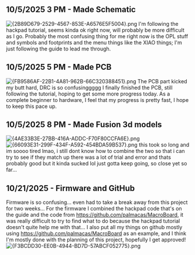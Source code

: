 <!--
  ===================    !!READ THIS NOTICE!!   ====================
  DO NOT edit this file manually. Your changes WILL BE OVERWRITTEN!
  This journal is auto generated and updated by Hack Club Blueprint.
  To edit this file, please edit your journal entries on Blueprint.
  ==================================================================
-->

## 10/5/2025 3 PM - Made Schematic  

![{2B89D679-2529-4567-853E-A6576E5F5004}.png](https://blueprint.hackclub.com/user-attachments/blobs/redirect/eyJfcmFpbHMiOnsiZGF0YSI6NjU4LCJwdXIiOiJibG9iX2lkIn19--d80a051832b4fc173680d405e3f207296caa410c/%7B2B89D679-2529-4567-853E-A6576E5F5004%7D.png)
I'm following the hackpad tutorial, seems kinda ok right now, will probably be more difficult as I go. Probably the most confusing thing for me right now is the OPL stuff and symbols and footprints and the menu things like the XIAO things; I'm just following the guide to lead me through.   

## 10/5/2025 5 PM - Made PCB  

![{FB9586AF-22B1-4A81-962B-66C320388451}.png](https://blueprint.hackclub.com/user-attachments/blobs/redirect/eyJfcmFpbHMiOnsiZGF0YSI6NjY4LCJwdXIiOiJibG9iX2lkIn19--b14145de2c8b766e5dcade6be92ee6317912bb28/%7BFB9586AF-22B1-4A81-962B-66C320388451%7D.png)
The PCB part kicked my butt hard, DRC is so confusinggggg
I finally finished the PCB, still following the tutorial, hoping to get some more progress today.
As a complete beginner to hardware, I feel that my progress is pretty fast, I hope to keep this pace up.  

## 10/5/2025 8 PM - Made Fusion 3d models  

![{4AE33B3E-27BB-416A-ADDC-F70F80CCFA6E}.png](https://blueprint.hackclub.com/user-attachments/blobs/redirect/eyJfcmFpbHMiOnsiZGF0YSI6Njg1LCJwdXIiOiJibG9iX2lkIn19--decaa4aa93c35856a9a248b1cdf972bb50ab0fe7/%7B4AE33B3E-27BB-416A-ADDC-F70F80CCFA6E%7D.png)
![{66093E31-299F-434F-A592-454BDA59B537}.png](https://blueprint.hackclub.com/user-attachments/blobs/redirect/eyJfcmFpbHMiOnsiZGF0YSI6Njg2LCJwdXIiOiJibG9iX2lkIn19--16a0b7c3fe15e3cd25f4f80eaf18171269a13a9e/%7B66093E31-299F-434F-A592-454BDA59B537%7D.png)
this took so long and im soooo tired lmao, i still dont know how to combine the two so that i can try to see if they match up
there was a lot of trial and error and thats probably good but it kinda sucked lol
just gotta keep going, so close yet so far...  

## 10/21/2025 - Firmware and GitHub  

Firmware is so confusing... even had to take a break away from this project for two weeks...
For the firmware I combined the hackpad code that's on the guide and the code from https://github.com/palmacas/MacroBoard, it was really difficult to try to find what to do because the hackpad tutorial doesn't quite help me with that... I also put all my things on github mostly using https://github.com/palmacas/MacroBoard as an example, and I think I'm mostly done with the planning of this project, hopefully I get approved!
![{F3BCDD30-EE0B-4944-BD7D-57ABCF052775}.png](https://blueprint.hackclub.com/user-attachments/blobs/proxy/eyJfcmFpbHMiOnsiZGF0YSI6NDI3OCwicHVyIjoiYmxvYl9pZCJ9fQ==--370cb15420c3073d93174e6998be479bb740e034/%7BF3BCDD30-EE0B-4944-BD7D-57ABCF052775%7D.png)
  

